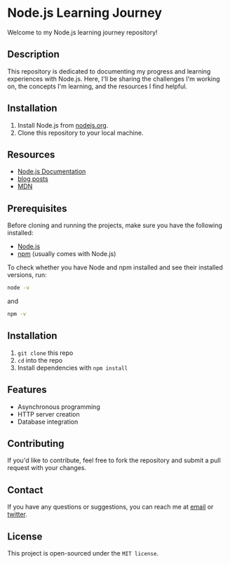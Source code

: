 # Node.js Learning Journey

Welcome to my Node.js learning journey repository!

## Description
This repository is dedicated to documenting my progress and learning experiences with Node.js. Here, I'll be sharing the challenges I'm working on, the concepts I'm learning, and the resources I find helpful.

## Installation
1. Install Node.js from [nodejs.org](https://nodejs.org).
2. Clone this repository to your local machine.

## Resources
- [Node.js Documentation](https://nodejs.org/en/docs/)
- [blog posts](https://medium.com/the-node-js-collection)
- [MDN](https://developer.mozilla.org/en-US/docs/Learn/Server-side/Express_Nodejs)
## Prerequisites

Before cloning and running the projects, make sure you have the following installed:

- [Node.js](https://nodejs.org/en/)
- [npm](https://www.npmjs.com/) (usually comes with Node.js)

To check whether you have Node and npm installed and see their installed versions, run:
```bash
node -v
```
and
```bash
npm -v
```
## Installation

1. `git clone` this repo
2. `cd` into the repo
3. Install dependencies with `npm install`

## Features
- Asynchronous programming
- HTTP server creation
- Database integration

## Contributing
If you'd like to contribute, feel free to fork the repository and submit a pull request with your changes.


## Contact
If you have any questions or suggestions, you can reach me at [email](www.mediishn@gmail.com) or [twitter](https://twitter.com/m__mdy__m).


## License

This project is open-sourced under the `MIT license`.